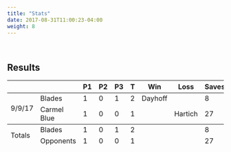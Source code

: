 ```yaml
---
title: "Stats"
date: 2017-08-31T11:00:23-04:00
weight: 8
---
```

<div class="sponsorcontainer">
  <a id="stats-a1" href="#"><img id="stats-s1" class="image sponsor"></a>
  <a id="stats-a2" href="#"><img id="stats-s2" class="image sponsor"></a>
</div>

Results
-------
<table>
  <thead>
    <tr>
      <th></th>
      <th></th>
      <th>P1</th>
      <th>P2</th>
      <th>P3</th>
      <th>T</th>
      <th>Win</th>
      <th>Loss</th>
      <th>Saves</th>
    <tr>
  </thead>

  <!--
      Use class "odd" or "even" on every other row. CSS nth-child
      doesn't work because of rowspan elements.
  -->
  <tr class="odd">
    <td rowspan="2">9/9/17</td>
    <td>Blades</td>
    <td>1</td>
    <td>0</td>
    <td>1</td>
    <td>2</td>
    <td>Dayhoff</td>
    <td></td>
    <td>8</td>
  </tr>
  <tr class="odd">
    <td>Carmel Blue</td>
    <td>1</td>
    <td>0</td>
    <td>0</td>
    <td>1</td>
    <td></td>
    <td>Hartich</td>
    <td>27</td>
  </tr>
  <tfoot>
    <tr>
      <td rowspan="2">Totals</td>
      <td>Blades</td>
      <td>1</td>
      <td>0</td>
      <td>1</td>
      <td>2</td>
      <td></td>
      <td></td>
      <td>8</td>
    </tr>
    <tr>
      <td>Opponents</td>
      <td>1</td>
      <td>0</td>
      <td>0</td>
      <td>1</td>
      <td></td>
      <td></td>
      <td>27</td>
    </tr>
  </tfoot>
</table>
